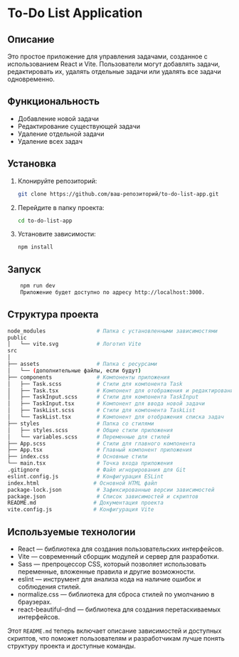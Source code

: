 # To-Do List Application

## Описание

Это простое приложение для управления задачами, созданное с использованием React и Vite. Пользователи могут добавлять задачи, редактировать их, удалять отдельные задачи или удалять все задачи одновременно.

## Функциональность

- Добавление новой задачи
- Редактирование существующей задачи
- Удаление отдельной задачи
- Удаление всех задач

## Установка

1. Клонируйте репозиторий:

   ```bash
   git clone https://github.com/ваш-репозиторий/to-do-list-app.git

2. Перейдите в папку проекта:

    ```bash
    cd to-do-list-app

3. Установите зависимости:

    ```bash
    npm install

## Запуск

```bash
    npm run dev
    Приложение будет доступно по адресу http://localhost:3000.
```
## Структура проекта

```bash
node_modules                # Папка с установленными зависимостями
public
│   └── vite.svg            # Логотип Vite
src
│
├── assets                  # Папка с ресурсами
│   └── (дополнительные файлы, если будут)
├── components              # Компоненты приложения
│   ├── Task.scss           # Стили для компонента Task
│   ├── Task.tsx            # Компонент для отображения и редактирования одной задачи
│   ├── TaskInput.scss      # Стили для компонента TaskInput
│   ├── TaskInput.tsx       # Компонент для ввода новой задачи
│   ├── TaskList.scss       # Стили для компонента TaskList
│   └── TaskList.tsx        # Компонент для отображения списка задач
├── styles                  # Папка со стилями
│   ├── styles.scss         # Общие стили приложения
│   └── variables.scss      # Переменные для стилей
├── App.scss                # Стили для главного компонента
├── App.tsx                 # Главный компонент приложения
├── index.css               # Основные стили
└── main.tsx                # Точка входа приложения
.gitignore                  # Файл игнорирования для Git
eslint.config.js            # Конфигурация ESLint
index.html                 # Основной HTML файл
package-lock.json           # Зафиксированные версии зависимостей
package.json                # Список зависимостей и скриптов
README.md                  # Документация проекта
vite.config.js             # Конфигурация Vite

```


## Используемые технологии
- React — библиотека для создания пользовательских интерфейсов.
- Vite — современный сборщик модулей и сервер для разработки.
- Sass — препроцессор CSS, который позволяет использовать переменные, вложенные правила и другие возможности.
- eslint — инструмент для анализа кода на наличие ошибок и соблюдения стилей.
- normalize.css — библиотека для сброса стилей по умолчанию в браузерах.
- react-beautiful-dnd — библиотека для создания перетаскиваемых интерфейсов.



Этот `README.md` теперь включает описание зависимостей и доступных скриптов, что поможет пользователям и разработчикам лучше понять структуру проекта и доступные команды.
